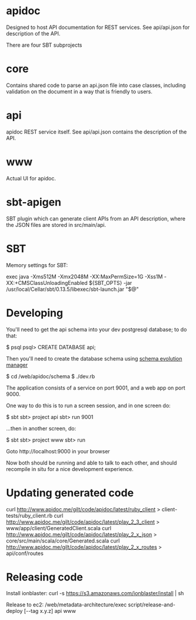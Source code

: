 apidoc
======

Designed to host API documentation for REST services. See api/api.json for
description of the API.

There are four SBT subprojects

core
====

Contains shared code to parse an api.json file into case classes,
including validation on the document in a way that is friendly to
users.

api
===
apidoc REST service itself. See api/api.json contains the description
of the API.

www
===
Actual UI for apidoc.

sbt-apigen
==========
SBT plugin which can generate client APIs from an API description, where
the JSON files are stored in src/main/api.

SBT
==========
Memory settings for SBT:

  exec java -Xms512M -Xmx2048M -XX:MaxPermSize=1G -Xss1M -XX:+CMSClassUnloadingEnabled ${SBT_OPTS} -jar /usr/local/Cellar/sbt/0.13.5/libexec/sbt-launch.jar "$@"

Developing
==========

You'll need to get the api schema into your dev postgresql database; to do that:

$ psql
psql> CREATE DATABASE api;

Then you'll need to create the database schema using [schema evolution manager](https://github.com/gilt/schema-evolution-manager#installation)

$ cd /web/apidoc/schema
$ ./dev.rb

The application consists of a service on port 9001, and a web app on port 9000.

One way to do this is to run a screen session, and in one screen do:

  $ sbt
  sbt> project api
  sbt> run 9001

...then in another screen, do:

  $ sbt
  sbt> project www
  sbt> run

Goto http://localhost:9000 in your browser

Now both should be running and able to talk to each other, and should recompile
in situ for a nice development experience.

Updating generated code
=======================
curl http://www.apidoc.me/gilt/code/apidoc/latest/ruby_client > client-tests/ruby_client.rb
curl http://www.apidoc.me/gilt/code/apidoc/latest/play_2_3_client > www/app/client/GeneratedClient.scala
curl http://www.apidoc.me/gilt/code/apidoc/latest/play_2_x_json > core/src/main/scala/core/Generated.scala
curl http://www.apidoc.me/gilt/code/apidoc/latest/play_2_x_routes > api/conf/routes

Releasing code
==============

Install ionblaster:
  curl -s https://s3.amazonaws.com/ionblaster/install | sh

Release to ec2:
  /web/metadata-architecture/exec script/release-and-deploy [--tag x.y.z] api www
